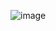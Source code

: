 ![image](https://github.com/friendlyantz/puzzles-and-challanges/assets/70934030/eea98e5b-778f-48c6-b4c1-539e673fc798)
